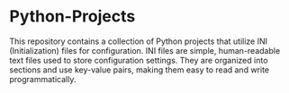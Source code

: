 # Python-Projects
This repository contains a collection of Python projects that utilize INI (Initialization) files for configuration. INI files are simple, human-readable text files used to store configuration settings. They are organized into sections and use key-value pairs, making them easy to read and write programmatically.
